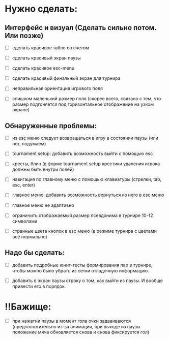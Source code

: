 # Нужно сделать:

## Интерфейс и визуал (Сделать сильно потом. Или позже)
- [ ] сделать красивое табло со счетом
- [ ] сделать красивый экран паузы
- [ ] сделать красивое esc-menu
- [ ] сделать красивый финальный экран для турнира
  
- [ ] неправильная ориентация игрового поля
- [ ] слишком маленький размер поля (скорее всего, связано с тем, что размер подгоняется под горизонтальное отображение на узком экране)


## Обнаруженные проблемы:
- [ ] из esc меню следует возвращаться в игру в состоянии паузы (или нет, подумаем)
- [ ] tournament setup: добавить возможность выйти с помощью esc
- [ ] кресты, блин (в форме tournament setup крестики удаления игрока должны быть внутри полей)
- [ ] навигация по главному меню с помощью клавиатуры (стрелки, tab, esc, enter)
- [ ] главное меню: добавить возможность вернуться из него в esc меню
- [ ] главное меню не адаптивно
- [ ] ограничить отображаемый размер псевдонима в турнире 10-12 символами
- [ ] странные цвета кнопок в esc меню (в режиме турнира с цветами всё нормально)


## Надо бы сделать:
- [ ] добавить подробные юнит-тесты формирования пар в турнире, чтобы можно было убрать из сетки отладочную информацию. 
- [ ] добавить в экран паузы строку о том, как выйти из паузы. И вообще привести его в порядок. 


# !!Бажище:
- [ ] при нажатии паузы в момент гола очки задваиваются (предположительно из-за анимации, при выходе из паузы положение мяча обновляется снова и снова фиксируется гол)
